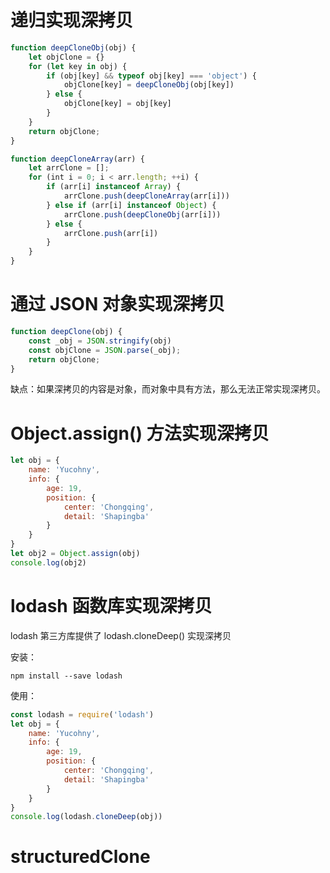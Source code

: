 # 递归实现深拷贝

```js
function deepCloneObj(obj) {
    let objClone = {}
    for (let key in obj) {
        if (obj[key] && typeof obj[key] === 'object') {
            objClone[key] = deepCloneObj(obj[key])
        } else {
            objClone[key] = obj[key]
        }
    }
    return objClone;
}

function deepCloneArray(arr) {
    let arrClone = [];
    for (int i = 0; i < arr.length; ++i) {
        if (arr[i] instanceof Array) {
            arrClone.push(deepCloneArray(arr[i]))
        } else if (arr[i] instanceof Object) {
            arrClone.push(deepCloneObj(arr[i]))
        } else {
            arrClone.push(arr[i])
        }
    }
}
```

# 通过 JSON 对象实现深拷贝

```js
function deepClone(obj) {
    const _obj = JSON.stringify(obj)
    const objClone = JSON.parse(_obj);
    return objClone;
}
```

缺点：如果深拷贝的内容是对象，而对象中具有方法，那么无法正常实现深拷贝。

# Object.assign() 方法实现深拷贝

```js
let obj = {
    name: 'Yucohny',
    info: {
        age: 19,
        position: {
            center: 'Chongqing',
            detail: 'Shapingba'
        }
    }
}
let obj2 = Object.assign(obj)
console.log(obj2)
```

# lodash 函数库实现深拷贝

lodash 第三方库提供了 lodash.cloneDeep() 实现深拷贝

安装：

```shell
npm install --save lodash
```

使用：

```js
const lodash = require('lodash')
let obj = {
    name: 'Yucohny',
    info: {
        age: 19,
        position: {
            center: 'Chongqing',
            detail: 'Shapingba'
        }
    }
}
console.log(lodash.cloneDeep(obj))
```

# structuredClone

